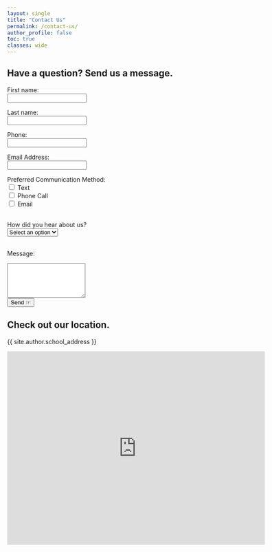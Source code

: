 ```yaml
---
layout: single
title: "Contact Us"
permalink: /contact-us/
author_profile: false
toc: true
classes: wide
---
```


## Have a question? Send us a message.
<form name="gform" id="gform" enctype="text/plain" action="https://docs.google.com/forms/d/e/1FAIpQLSf3jNXaA-I6W88AJcCRCYgJ3vD0OOXezXc_M61jif9Li9ECiQ/formResponse?" target="hidden_iframe" onsubmit="submitted=true; return checkElement();">
  <label for="entry.238263378">First name:</label><br>
  <input type="text" name="entry.238263378" id="entry.238263378" required><br>

  <label for="entry.914355807">Last name:</label><br>
  <input type="text" name="entry.914355807" id="entry.914355807" required><br>

  <label for="entry.1225974484">Phone:</label><br>
  <input type="text" name="entry.1225974484" id="entry.1225974484"><br>

  <label for="entry.1442209561">Email Address:</label><br>
  <input type="email" name="entry.1442209561" id="entry.1442209561" required><br>

  <label for="entry.1964500494">Preferred Communication Method:</label><br>
  <input type="checkbox" name="entry.1964500494" id="entry.1964500494_text" value="Text"> Text<br>
  <input type="checkbox" name="entry.1964500494" id="entry.1964500494_call" value="Phone Call"> Phone Call<br>
  <input type="checkbox" name="entry.1964500494" id="entry.1964500494_email" value="Email"> Email<br><br>

  <label for="entry.1577454351">How did you hear about us?</label><br>
  <select name="entry.1577454351" id="entry.1577454351" required>
      <option value="" disabled selected>Select an option</option>
      <option value="Internet Search">Internet Search</option>
      <option value="Facebook">Facebook</option>
      <option value="Instagram">Instagram</option>
      <option value="Friend/Family">Friend/Family</option>
      <option value="Other">Other</option>
  </select><br><br>

  <label for="entry.48144580">Message:</label><br>
  <textarea name="entry.48144580" id="entry.48144580" rows="5" required></textarea><br>
  <!-- Honeypot field -->
  <input type="text" name="whatissevenplusfive" id="whatissevenplusfive" style="display:none;">
  <input class="btn btn--success" type="submit" value="Send ☞">
</form>

<div id="form-overlay" style="display:none;">
  <p>Submitted! We'll get back to you as soon as possible.</p>
</div>

<iframe name="hidden_iframe" id="hidden_iframe" style="display:none;" onload="if(submitted) { showOverlay(); }"></iframe>

<script>
  var submitted = false;

  function showOverlay() {
    document.getElementById('gform').style.display = 'none';
    document.getElementById('form-overlay').style.display = 'block';
  }

  function checkElement() {
    var elementValue = document.getElementById('whatissevenplusfive').value;
    if (elementValue) {
      // Bot submission detected
      return false;
    }
    submitted = true;
    return true;
  }
</script>

## Check out our location.
<p>{{ site.author.school_address }}</p>
<iframe
  src="https://www.google.com/maps/embed?pb=!1m18!1m12!1m3!1d868.8909519477683!2d-98.60527689752978!3d29.412313732774418!2m3!1f0!2f0!3f0!3m2!1i1024!2i768!4f13.1!3m3!1m2!1s0x865c5b8f4eef8061%3A0xc919ce0911a612c0!2sDarner%20-%20Parks%20and%20Recreation%20Headquarters!5e0!3m2!1sen!2sus!4v1721418768047!5m2!1sen!2sus"
  width="600"
  height="450"
  style="border:0"
  allowfullscreen=""
  loading="lazy"
></iframe>
